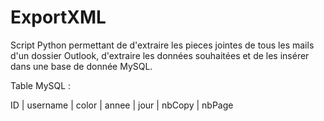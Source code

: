 # ExportXML

Script Python permettant de d'extraire les pieces jointes de tous les mails d'un dossier Outlook,
d'extraire les données souhaitées et de les insérer dans une base de donnée MySQL.

Table MySQL :

ID | username | color | annee | jour | nbCopy | nbPage

